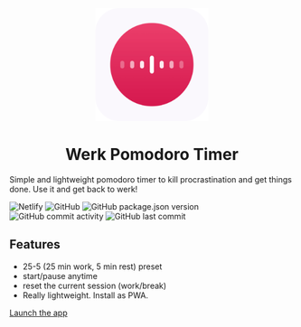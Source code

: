 <p align="center">
    <img src="https://github.com/sohaibalam67/Werk/blob/master/src/assets/icons/android-chrome-512x512.png" width="200">
</p>
<h1 align="center">Werk Pomodoro Timer</h1>

<p>
    Simple and lightweight pomodoro timer to kill procrastination and get things done. Use it and get back to werk!
</p>

![Netlify](https://img.shields.io/netlify/3efab8c0-72ce-40dc-bef6-7fa407fa4ab3)
![GitHub](https://img.shields.io/github/license/sohaibalam67/werk)
![GitHub package.json version](https://img.shields.io/github/package-json/v/sohaibalam67/werk)
![GitHub commit activity](https://img.shields.io/github/commit-activity/m/sohaibalam67/werk)
![GitHub last commit](https://img.shields.io/github/last-commit/sohaibalam67/werk)


## Features
- 25-5 (25 min work, 5 min rest) preset
- start/pause anytime
- reset the current session (work/break)
- Really lightweight. Install as PWA.

[Launch the app](https://werktimer.netlify.app/)

<img alt="" src="https://sohaibalam67-github.herokuapp.com/readme/github?id=werk_pomodoro_timer" />
